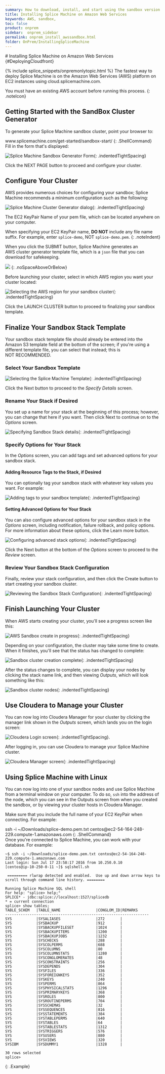 ```yaml
---
summary: How to download, install, and start using the sandbox version of Splice Machine.
title: Installing Splice Machine on Amazon Web Services
keywords: AWS, sandbox, 
toc: false
product: onprem
sidebar:  onprem_sidebar
permalink: onprem_install_awssandbox.html
folder: OnPrem/InstallingSpliceMachine
---
```

<section>
<div class="TopicContent" data-swiftype-index="true" markdown="1">
# Installing Splice Machine on Amazon Web Services   {#DeployingCloudfront}

{% include splice_snippets/onpremonlytopic.html %}
The fastest way to deploy Splice Machine is on the Amazon Web Services
(AWS) platform on EC2 instances using cloud.splicemachine.com.

You must have an existing AWS account before running this process.
{: .noteIcon}

## Getting Started with the SandBox Cluster Generator

To generate your Splice Machine sandbox cluster, point your browser to:

<div class="preWrapperWide" markdown="1">
    www.splicemachine.com/get-started/sandbox-start/
{: .ShellCommand}

</div>
Fill in the form that's displayed:

![Splice Machine Sandbox Generator Form](images/SandboxForm.png "Splice
Machine Sandbox Generator Form"){: .indentedTightSpacing}

Click the <span class="AppCommand">NEXT PAGE</span> button to proceed
and configure your cluster.

## Configure Your Cluster

AWS provides numerous choices for configuring your sandbox; Splice
Machine recommends a minimum configuration such as the following:

![Splice Machine Cluster Generator dialog](images/AWSCF.ClusterGen.jpg
"Splice Machine Cluster Generator dialog"){: .indentedTightSpacing}

The EC2 KeyPair Name of your pem file, which can be located anywhere on
your computer.   
  
When specifying your EC2 KeyPair name, **DO NOT** include any file name
suffix. For example, enter `splice-demo`, NOT `splice-demo.pem`.
{: .noteIndent}

When you click the <span class="AppCommand">SUBMIT</span> button, Splice
Machine generates an AWS cluster generator template file, which is a
`json` file that you can download for safekeeping.

![](images/AWSCF.Download.png)
{: .noSpaceAboveOrBelow}

Before launching your cluster, select in which AWS region you want your
cluster located:

![Selecting the AWS region for your sandbox
cluster](images/AWSCF.SelectRegion.png "Selecting the AWS region for
your sandbox cluster"){: .indentedTightSpacing}

Click the <span class="AppCommand">LAUNCH CLUSTER</span> button to
proceed to finalizing your sandbox template.

## Finalize Your Sandbox Stack Template

Your sandbox stack template file should already be entered into the
Amazon S3 template field at the bottom of the screen; if you're using a
different template file, you can select that instead; this is <span
class="important">NOT RECOMMENDED</span>.

### Select Your Sandbox Template

![Selecting the Splice Machine Template](images/AWSCF.SelectTemplate.png
"Selecting the Splice Machine Template"){: .indentedTightSpacing}

Click the <span class="AppCommand">Next</span> button to proceed to the
*Specify Details* screen.

### Rename Your Stack if Desired

You set up a name for your stack at the beginning of this process;
however, you can change that here if you want. Then click <span
class="AppCommand">Next</span> to continue on to the *Options* screen.

![Specifying Sandbox Stack details](images/AWSCF.SpecifyDetails.png
"Specifying Sandbox Stack details"){: .indentedTightSpacing}

### Specify Options for Your Stack

In the *Options* screen, you can add tags and set advanced options for
your sandbox stack.

#### Adding Resource Tags to the Stack, if Desired

You can optionally tag your sandbox stack with whatever key values you
want. For example:

![Adding tags to your sandbox template](images/AWSCF.StackOptions1.png
"Adding tags to your sandbox template"){: .indentedTightSpacing}

#### Setting Advanced Options for Your Stack

You can also configure advanced options for your sandbox stack in the
*Options* screen, including notification, failure rollback, and policy
options. For more information about these options, click the <span
class="AppCommand">Learn more</span> button.

![Configuring advanced stack options](images/AWSCF.StackOptions2.png
"Configuring advanced stack options"){: .indentedTightSpacing}

Click the <span class="AppCommand">Next</span> button at the bottom of
the *Options* screen to proceed to the *Review* screen.

### Review Your Sandbox Stack Configuration

Finally, review your stack configuration, and then click the <span
class="AppCommand">Create</span> button to start creating your sandbox
cluster.

![Reviewing the Sandbox Stack
Configuration](images/AWSCF.ReviewStack.png "Reviewing the Sandbox Stack
Configuration"){: .indentedTightSpacing}

## Finish Launching Your Cluster

When AWS starts creating your cluster, you'll see a progress screen like
this:

![AWS Sandbox create in progress](images/AWSCF.CreateInProgress.png "AWS
Sandbox create in progress"){: .indentedTightSpacing}

Depending on your configuration, the cluster may take some time to
create. When it finishes, you'll see that the status has changed to
complete:

![Sandbox cluster creation complete](images/AWSCF.CreateComplete.png
"Sandbox cluster creation complete"){: .indentedTightSpacing}

After the status changes to complete, you can display your nodes by
clicking the stack name link, and then viewing *Outputs*, which will
look something like this:

![Sandbox cluster nodes](images/AWSCF.CreateOutputs.png "Sandbox cluster
nodes"){: .indentedTightSpacing}

## Use Cloudera to Manage your Cluster

You can now log into Cloudera Manager for your cluster by clicking the
manager link shown in the *Outputs* screen, which lands you on the login
screen:

![Cloudera Login screen](images/AWSCF.ClouderaLogin.png "Cloudera Login
screen"){: .indentedTightSpacing}.

After logging in, you can use Cloudera to manage your Splice Machine
cluster.

![Cloudera Manager screen](images/12.png "Cloudera Manager screen"){:
.indentedTightSpacing}

## Using Splice Machine with Linux

You can now log into one of your sandbox nodes and use Splice Machine
from a terminal window on your computer. To do so, `ssh` into the
address of the node, which you can see in the Outputs screen from when
you created the sandbox, or by viewing your cluster hosts in Cloudera
Manager.

Make sure that you include the full name of your EC2 KeyPair when
connecting. For example:

<div class="preWrapperWide" markdown="1">
    ssh -i ~/Downloads/splice-demo.pem.txt centos@ec2-54-164-248-229.compute-1.amazonaws.com
{: .ShellCommand}

</div>
Once you're connected to Splice Machine, you can work with your
database. For example:

    ~$ ssh -i ~/Downloads/splice-demo.pem.txt centos@ec2-54-164-248-229.compute-1.amazonaws.com
    Last login: Sun Jul 17 23:58:17 2016 from 10.250.0.10
    [centos@ip-10-250-0-11 ~]$ sqlshell.sh
    
     ========= rlwrap detected and enabled.  Use up and down arrow keys to scroll through command line history. ========
    
    Running Splice Machine SQL shell
    For help: "splice> help;"
    SPLICE* - jdbc:splice://localhost:1527/splicedb
    * = current connection
    splice> show tables;
    TABLE_SCHEM   |TABLE_NAME                |CONGLOM_ID|REMARKS
    -----------------------------------------------------------------
    SYS           |SYSALIASES                |272       |
    SYS           |SYSBACKUP                 |912       |
    SYS           |SYSBACKUPFILESET          |1024      |
    SYS           |SYSBACKUPITEMS            |1200      |
    SYS           |SYSBACKUPJOBS             |1232      |
    SYS           |SYSCHECKS                 |288       |
    SYS           |SYSCOLPERMS               |688       |
    SYS           |SYSCOLUMNS                |80        |
    SYS           |SYSCOLUMNSTATS            |1280      |
    SYS           |SYSCONGLOMERATES          |48        |
    SYS           |SYSCONSTRAINTS            |256       |
    SYS           |SYSDEPENDS                |304       |
    SYS           |SYSFILES                  |336       |
    SYS           |SYSFOREIGNKEYS            |352       |
    SYS           |SYSKEYS                   |240       |
    SYS           |SYSPERMS                  |864       |
    SYS           |SYSPHYSICALSTATS          |1296      |
    SYS           |SYSPRIMARYKEYS            |368       |
    SYS           |SYSROLES                  |800       |
    SYS           |SYSROUTINEPERMS           |704       |
    SYS           |SYSSCHEMAS                |32        |
    SYS           |SYSSEQUENCES              |816       |
    SYS           |SYSSTATEMENTS             |384       |
    SYS           |SYSTABLEPERMS             |640       |
    SYS           |SYSTABLES                 |64        |
    SYS           |SYSTABLESTATS             |1312      |
    SYS           |SYSTRIGGERS               |576       |
    SYS           |SYSUSERS                  |880       |
    SYS           |SYSVIEWS                  |320       |
    SYSIBM        |SYSDUMMY1                 |1328      |
    
    30 rows selected
    splice>
{: .Example}

</div>
</section>

